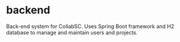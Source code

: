 # backend

Back-end system for CollabSC. Uses Spring Boot framework and H2 database to manage and maintain users and projects.
